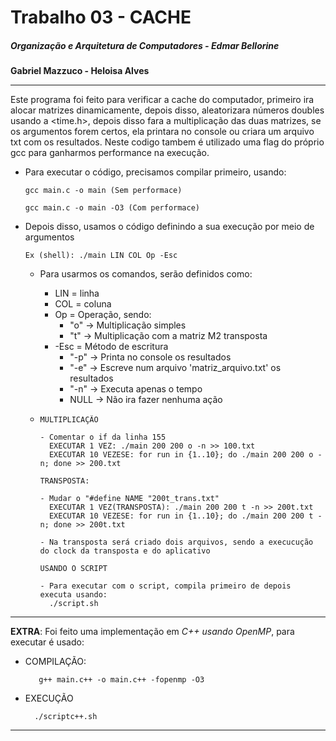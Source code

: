 # Trabalho 03 - CACHE

##### Organização e Arquitetura de Computadores - Edmar Bellorine

**Gabriel Mazzuco - Heloisa Alves**

---

Este programa foi feito para verificar a cache do computador, primeiro ira alocar matrizes dinamicamente, depois disso, aleatorizara números doubles usando a <time.h>, depois disso fara a multiplicação das duas matrizes, se os argumentos forem certos, ela printara no console ou criara um arquivo txt com os resultados. Neste codigo tambem é utilizado uma flag do próprio gcc para ganharmos performance na execução.

- Para executar o código, precisamos compilar primeiro, usando:

  ```shell
  gcc main.c -o main (Sem performace)

  gcc main.c -o main -O3 (Com performace)
  ```
- Depois disso, usamos o código definindo a sua execução por meio de argumentos

  ```
  Ex (shell): ./main LIN COL Op -Esc
  ```

  - Para usarmos os comandos, serão definidos como:

    - LIN = linha
    - COL = coluna
    - Op = Operação, sendo:
      - "o" -> Multiplicação simples
      - "t" -> Multiplicação com a matriz M2 transposta
    - -Esc = Método de escritura
      - "-p" -> Printa no console os resultados
      - "-e" -> Escreve num arquivo 'matriz_arquivo.txt' os resultados
      - "-n" -> Executa apenas o tempo
      - NULL -> Não ira fazer nenhuma ação
  - ```
    MULTIPLICAÇÃO

    - Comentar o if da linha 155
      EXECUTAR 1 VEZ: ./main 200 200 o -n >> 100.txt
      EXECUTAR 10 VEZESE: for run in {1..10}; do ./main 200 200 o -n; done >> 200.txt

    TRANSPOSTA:

    - Mudar o "#define NAME "200t_trans.txt"
      EXECUTAR 1 VEZ(TRANSPOSTA): ./main 200 200 t -n >> 200t.txt
      EXECUTAR 10 VEZESE: for run in {1..10}; do ./main 200 200 t -n; done >> 200t.txt

    - Na transposta será criado dois arquivos, sendo a execucução do clock da transposta e do aplicativo

    USANDO O SCRIPT

    - Para executar com o script, compila primeiro de depois executa usando:
      ./script.sh

    ```

---

**EXTRA**: Foi feito uma implementação em *C++ usando OpenMP*, para executar é usado:

- COMPILAÇÃO:

  ```g++
     g++ main.c++ -o main.c++ -fopenmp -O3
  ```
- EXECUÇÃO

  ```
    ./scriptc++.sh
  ```

---
